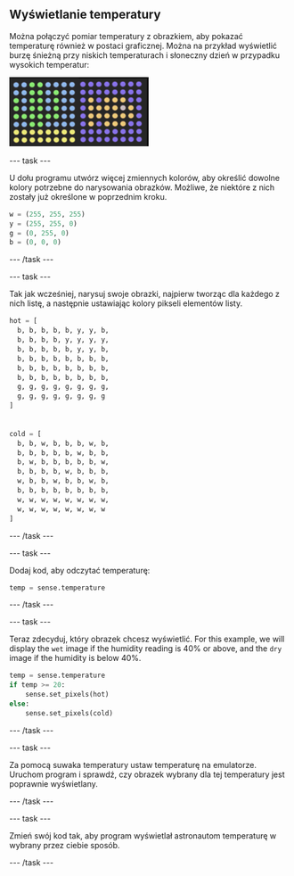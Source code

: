 ## Wyświetlanie temperatury

Można połączyć pomiar temperatury z obrazkiem, aby pokazać temperaturę również w postaci graficznej. Można na przykład wyświetlić burzę śnieżną przy niskich temperaturach i słoneczny dzień w przypadku wysokich temperatur:

![Gorąco i zimno](images/wet-dry.png)

\--- task \---

U dołu programu utwórz więcej zmiennych kolorów, aby określić dowolne kolory potrzebne do narysowania obrazków. Możliwe, że niektóre z nich zostały już określone w poprzednim kroku.

```python
w = (255, 255, 255)
y = (255, 255, 0)
g = (0, 255, 0)
b = (0, 0, 0)
```

\--- /task \---

\--- task \---

Tak jak wcześniej, narysuj swoje obrazki, najpierw tworząc dla każdego z nich listę, a następnie ustawiając kolory pikseli elementów listy.

```python
hot = [
  b, b, b, b, b, y, y, b,
  b, b, b, b, y, y, y, y,
  b, b, b, b, b, y, y, b,
  b, b, b, b, b, b, b, b,
  b, b, b, b, b, b, b, b,
  b, b, b, b, b, b, b, b,
  g, g, g, g, g, g, g, g,
  g, g, g, g, g, g, g, g
]


cold = [
  b, b, w, b, b, b, w, b,
  b, b, b, b, b, w, b, b,
  b, w, b, b, b, b, b, w,
  b, b, b, b, w, b, b, b,
  w, b, b, w, b, b, w, b,
  b, b, b, b, b, b, b, b,
  w, w, w, w, w, w, w, w,
  w, w, w, w, w, w, w, w
]
```

\--- /task \---

\--- task \---

Dodaj kod, aby odczytać temperaturę:

```python
temp = sense.temperature
```

\--- /task \---

\--- task \---

Teraz zdecyduj, który obrazek chcesz wyświetlić. For this example, we will display the `wet` image if the humidity reading is 40% or above, and the `dry` image if the humidity is below 40%.

```python
temp = sense.temperature
if temp >= 20:
    sense.set_pixels(hot)
else:
    sense.set_pixels(cold)
```

\--- /task \---

\--- task \---

Za pomocą suwaka temperatury ustaw temperaturę na emulatorze. Uruchom program i sprawdź, czy obrazek wybrany dla tej temperatury jest poprawnie wyświetlany.

\--- /task \---

\--- task \---

Zmień swój kod tak, aby program wyświetlał astronautom temperaturę w wybrany przez ciebie sposób.

\--- /task \---